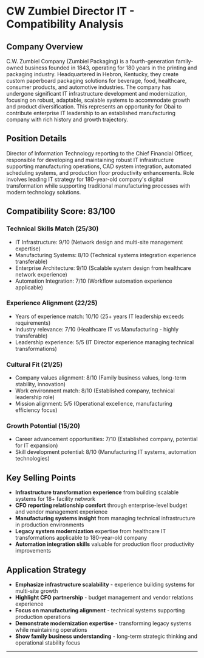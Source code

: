 # CW Zumbiel Director IT - Compatibility Analysis

## Company Overview
C.W. Zumbiel Company (Zumbiel Packaging) is a fourth-generation family-owned business founded in 1843, operating for 180 years in the printing and packaging industry. Headquartered in Hebron, Kentucky, they create custom paperboard packaging solutions for beverage, food, healthcare, consumer products, and automotive industries. The company has undergone significant IT infrastructure development and modernization, focusing on robust, adaptable, scalable systems to accommodate growth and product diversification. This represents an opportunity for Obai to contribute enterprise IT leadership to an established manufacturing company with rich history and growth trajectory.

## Position Details  
Director of Information Technology reporting to the Chief Financial Officer, responsible for developing and maintaining robust IT infrastructure supporting manufacturing operations, CAD system integration, automated scheduling systems, and production floor productivity enhancements. Role involves leading IT strategy for 180-year-old company's digital transformation while supporting traditional manufacturing processes with modern technology solutions.

## Compatibility Score: 83/100

### Technical Skills Match (25/30)
- IT Infrastructure: 9/10 (Network design and multi-site management expertise)
- Manufacturing Systems: 8/10 (Technical systems integration experience transferable)
- Enterprise Architecture: 9/10 (Scalable system design from healthcare network experience)
- Automation Integration: 7/10 (Workflow automation experience applicable)

### Experience Alignment (22/25)
- Years of experience match: 10/10 (25+ years IT leadership exceeds requirements)
- Industry relevance: 7/10 (Healthcare IT vs Manufacturing - highly transferable)
- Leadership experience: 5/5 (IT Director experience managing technical transformations)

### Cultural Fit (21/25)
- Company values alignment: 8/10 (Family business values, long-term stability, innovation)
- Work environment match: 8/10 (Established company, technical leadership role)
- Mission alignment: 5/5 (Operational excellence, manufacturing efficiency focus)

### Growth Potential (15/20)
- Career advancement opportunities: 7/10 (Established company, potential for IT expansion)
- Skill development potential: 8/10 (Manufacturing IT systems, automation technologies)

## Key Selling Points
- **Infrastructure transformation experience** from building scalable systems for 18+ facility network
- **CFO reporting relationship comfort** through enterprise-level budget and vendor management experience
- **Manufacturing systems insight** from managing technical infrastructure in production environments
- **Legacy system modernization** expertise from healthcare IT transformations applicable to 180-year-old company
- **Automation integration skills** valuable for production floor productivity improvements

## Application Strategy
- **Emphasize infrastructure scalability** - experience building systems for multi-site growth
- **Highlight CFO partnership** - budget management and vendor relations experience
- **Focus on manufacturing alignment** - technical systems supporting production operations
- **Demonstrate modernization expertise** - transforming legacy systems while maintaining operations
- **Show family business understanding** - long-term strategic thinking and operational stability focus

---